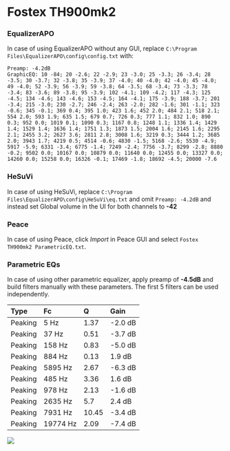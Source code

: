 # Fostex TH900mk2

### EqualizerAPO
In case of using EqualizerAPO without any GUI, replace `C:\Program Files\EqualizerAPO\config\config.txt`
with:
```
Preamp: -4.2dB
GraphicEQ: 10 -84; 20 -2.6; 22 -2.9; 23 -3.0; 25 -3.3; 26 -3.4; 28 -3.5; 30 -3.7; 32 -3.8; 35 -3.9; 37 -4.0; 40 -4.0; 42 -4.0; 45 -4.0; 49 -4.0; 52 -3.9; 56 -3.9; 59 -3.8; 64 -3.5; 68 -3.4; 73 -3.3; 78 -3.4; 83 -3.6; 89 -3.8; 95 -3.9; 102 -4.1; 109 -4.2; 117 -4.3; 125 -4.5; 134 -4.6; 143 -4.6; 153 -4.5; 164 -4.1; 175 -3.9; 188 -3.7; 201 -3.4; 215 -3.0; 230 -2.7; 246 -2.4; 263 -2.0; 282 -1.6; 301 -1.1; 323 -0.6; 345 -0.1; 369 0.4; 395 1.0; 423 1.6; 452 2.0; 484 2.1; 518 2.1; 554 2.0; 593 1.9; 635 1.5; 679 0.7; 726 0.3; 777 1.1; 832 1.0; 890 0.3; 952 0.0; 1019 0.1; 1090 0.3; 1167 0.8; 1248 1.1; 1336 1.4; 1429 1.4; 1529 1.4; 1636 1.4; 1751 1.3; 1873 1.5; 2004 1.6; 2145 1.6; 2295 2.1; 2455 3.2; 2627 3.6; 2811 2.8; 3008 1.6; 3219 0.3; 3444 1.2; 3685 2.0; 3943 1.7; 4219 0.5; 4514 -0.6; 4830 -1.5; 5168 -2.6; 5530 -4.9; 5917 -5.9; 6331 -3.4; 6775 -1.4; 7249 -2.4; 7756 -3.7; 8299 -2.8; 8880 -0.2; 9502 0.0; 10167 0.0; 10879 0.0; 11640 0.0; 12455 0.0; 13327 0.0; 14260 0.0; 15258 0.0; 16326 -0.1; 17469 -1.8; 18692 -4.5; 20000 -7.6
```

### HeSuVi
In case of using HeSuVi, replace `C:\Program Files\EqualizerAPO\config\HeSuVi\eq.txt` and omit `Preamp:
-4.2dB` and instead set Global volume in the UI for both channels to **-42**

### Peace
In case of using Peace, click *Import* in Peace GUI and select `Fostex TH900mk2 ParametricEQ.txt`.

### Parametric EQs
In case of using other parametric equalizer, apply preamp of **-4.5dB** and build filters manually with
these parameters. The first 5 filters can be used independently.

| Type    | Fc       |     Q | Gain    |
|:--------|:---------|:------|:--------|
| Peaking | 5 Hz     |  1.37 | -2.0 dB |
| Peaking | 37 Hz    |  0.51 | -3.7 dB |
| Peaking | 158 Hz   |  0.83 | -5.0 dB |
| Peaking | 884 Hz   |  0.13 | 1.9 dB  |
| Peaking | 5895 Hz  |  2.67 | -6.3 dB |
| Peaking | 485 Hz   |  3.36 | 1.6 dB  |
| Peaking | 978 Hz   |  2.13 | -1.6 dB |
| Peaking | 2635 Hz  |  5.7  | 2.4 dB  |
| Peaking | 7931 Hz  | 10.45 | -3.4 dB |
| Peaking | 19774 Hz |  2.09 | -7.4 dB |

![](https://raw.githubusercontent.com/jaakkopasanen/AutoEq/master/results/innerfidelity/sbaf-serious/Fostex%20TH900mk2/Fostex%20TH900mk2.png)